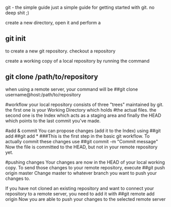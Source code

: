 
git - the simple guide
just a simple guide for getting started with git. no deep shit ;)

create a new directory, open it and perform a
## git init
to create a new git repository.
checkout a repository

create a working copy of a local repository by running the command
## git clone /path/to/repository
when using a remote server, your command will be
##git clone username@host:/path/to/repository

#workflow
your local repository consists of three "trees" maintained by git. the first one is your Working Directory which holds #the actual files. the second one is the Index which acts as a staging area and finally the HEAD which points to the last commit you've made.

#add & commit
You can propose changes (add it to the Index) using
##git add <filename>
##git add *
###This is the first step in the basic git workflow. To actually commit these changes use
##git commit -m "Commit message"
Now the file is committed to the HEAD, but not in your remote repository yet.

#pushing changes
Your changes are now in the HEAD of your local working copy. To send those changes to your remote repository, execute
##git push origin master
Change master to whatever branch you want to push your changes to.

If you have not cloned an existing repository and want to connect your repository to a remote server, you need to add it with
##git remote add origin <server>
Now you are able to push your changes to the selected remote server
